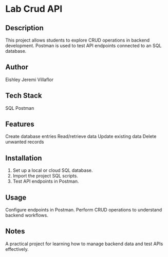 # Lab Crud API

## Description
This project allows students to explore CRUD operations in backend development. Postman is used to test API endpoints connected to an SQL database.

## Author
Eishley Jeremi Villaflor

## Tech Stack
SQL
Postman

## Features
Create database entries
Read/retrieve data
Update existing data
Delete unwanted records

## Installation
1. Set up a local or cloud SQL database.
2. Import the project SQL scripts.
3. Test API endpoints in Postman.

## Usage
Configure endpoints in Postman.
Perform CRUD operations to understand backend workflows.

## Notes
A practical project for learning how to manage backend data and test APIs effectively.
